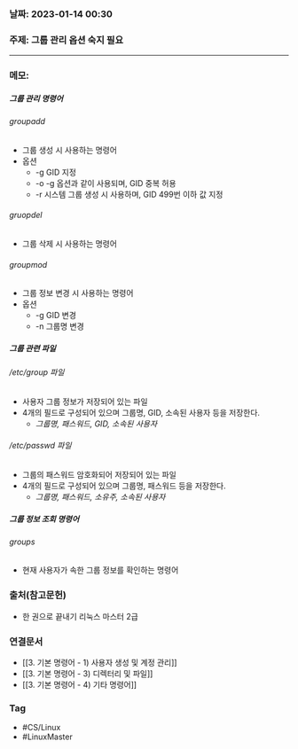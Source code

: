### 날짜: 2023-01-14 00:30

### 주제:  그룹 관리 옵션 숙지 필요 
---
### 메모: 
##### 그룹 관리 명령어
###### groupadd 
- 그룹 생성 시 사용하는 명령어 
- 옵션 
	- -g GID 지정 
	- -o  -g 옵션과 같이 사용되며, GID 중복 허용 
	- -r  시스템 그룹 생성 시 사용하며, GID 499번 이하 값 지정
###### gruopdel
- 그룹 삭제 시 사용하는 명령어 
###### groupmod
- 그룹 정보 변경 시 사용하는 명령어
- 옵션
	- -g GID 변경 
	- -n 그룹명 변경 
##### 그룹 관련 파일 
###### /etc/group 파일
- 사용자 그룹 정보가 저장되어 있는 파일 
- 4개의 필드로 구성되어 있으며 그룹명, GID, 소속된 사용자 등을 저장한다. 
	- *그룹명, 패스워드, GID, 소속된 사용자*
###### /etc/passwd 파일
- 그룹의 패스워드 암호화되어 저장되어 있는 파일
- 4개의 필드로 구성되어 있으며 그룹명, 패스워드 등을 저장한다. 
	- *그룹명, 패스워드, 소유주, 소속된 사용자*
##### 그룹 정보 조회 명령어
###### groups 
- 현재 사용자가 속한 그룹 정보를 확인하는 명령어 

### 출처(참고문헌) 
- 한 권으로 끝내기 리눅스 마스터 2급 

### 연결문서 
- [[3. 기본 명령어 - 1) 사용자 생성 및 계정 관리]]
- [[3. 기본 명령어 - 3) 디렉터리 및 파일]]
- [[3. 기본 명령어 - 4) 기타 명령어]]

### Tag
- #CS/Linux 
- #LinuxMaster 